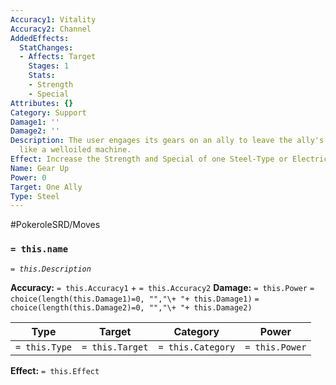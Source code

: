 ```yaml
---
Accuracy1: Vitality
Accuracy2: Channel
AddedEffects:
  StatChanges:
  - Affects: Target
    Stages: 1
    Stats:
    - Strength
    - Special
Attributes: {}
Category: Support
Damage1: ''
Damage2: ''
Description: The user engages its gears on an ally to leave the ally's body working
  like a welloiled machine.
Effect: Increase the Strength and Special of one Steel-Type or Electric-Type Ally.
Name: Gear Up
Power: 0
Target: One Ally
Type: Steel
---
```


#PokeroleSRD/Moves

### `= this.name` 
*`= this.Description`*

**Accuracy:** `= this.Accuracy1` + `= this.Accuracy2`
**Damage:** `= this.Power` `= choice(length(this.Damage1)=0, "","\+ "+ this.Damage1)` `= choice(length(this.Damage2)=0, "","\+ "+ this.Damage2)`

| Type          | Target          | Category          | Power          |
| ------------- | --------------- | ----------------  | -------------- |
| `= this.Type` | `= this.Target` | `= this.Category` | `= this.Power` | 

**Effect:** `= this.Effect`